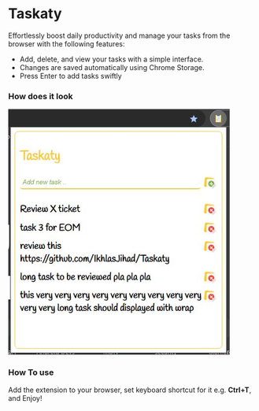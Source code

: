 # Taskaty

Effortlessly boost daily productivity and manage your tasks from the browser with the following features:

- Add, delete, and view your tasks with a simple interface.
- Changes are saved automatically using Chrome Storage.
- Press Enter to add tasks swiftly

### How does it look

![Taskaty](https://github.com/IkhlasJihad/Taskaty/blob/main/images/screenshot.JPG)

### How To use
Add the extension to your browser, set keyboard shortcut for it e.g. **Ctrl+T**, and Enjoy!
